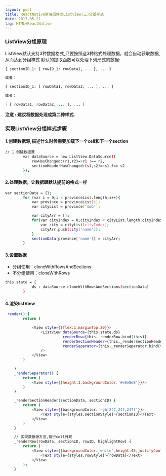 ```yaml
---
layout: post
title: ReactNative常用组件之ListView(三)分组样式
date: 2017-05-21
tag: HTML+ReactNative
---
```


### ListView分组原理

ListView默认支持3种数据格式,只要按照这3种格式处理数据，就会自动获取数据,从而达到分组样式
默认的提取函数可以处理下列形式的数据:

```bash
{ sectionID_1: { rowID_1: rowData1, ... }, ... }

或者：

{ sectionID_1: [ rowData1, rowData2, ... ], ... }

或者：

[ [ rowData1, rowData2, ... ], ... ]

```
<strong>注意 : 建议将数据处理成第二种样式.</strong>

### 实现ListView分组样式步骤

#### 1.创建数据源,描述什么时候需要加载下一个cell和下一个section
```bash
// 1.创建数据源
        var dataSource = new ListView.DataSource({
            rowHasChanged:(r1,r2)=>r1 !== r2,
            sectionHeaderHasChanged:(s1,s2)=>s1 !== s2
        });
```
#### 2.处理数据，让数据跟默认提前的格式一样
```bash
var sectionData = {};
        for (var i = 0;i < provinceList.length;i++){
            var province = provinceList[i];
            var cityList = province['sub'];

            var cityArr = [];
            for(var cityIndex = 0;cityIndex < cityList.length;cityIndex++) {
                var city = cityList[cityIndex];
                cityArr.push(city['name']);
            }
            sectionData[province['name']] = cityArr;
        }
```
#### 3.设置数据
* 分组使用：cloneWithRowsAndSections
* 不分组使用：cloneWithRows

```bash
this.state = {
            ds : dataSource.cloneWithRowsAndSections(sectionData)
        }
```
#### 4.渲染listView

```bash
 render() {
        return (

            <View style={{flex:1,marginTop:20}}>
                <ListView dataSource={this.state.ds}
                          renderRow={this._renderRow.bind(this)}
                          renderSectionHeader={this._renderSectionHeader.bind(this)}
                          renderSeparator={this._renderSeparator.bind(this)}
                />
            </View>
        )

    }
    _renderSeparator() {
        return (
            <View style={{height:1,backgroundColor:'#e8e8e8'}}/>
        )
    }

    _renderSectionHeader(sectionData, sectionID) {
        return (
            <View style={{backgroundColor:'rgb(247,247,247)'}}>
                <Text style={styles.sectionStyle}>{sectionID}</Text>
            </View>
        )
    }

    // 实现数据源方法,每行cell外观
    _renderRow(rowData, sectionID, rowID, highlightRow) {
        return (
            <View style={{backgroundColor:'white',height:45,justifyContent:'center'}}>
                <Text style={styles.rowStyle}>{rowData}</Text>
            </View>
        );
    }
```
